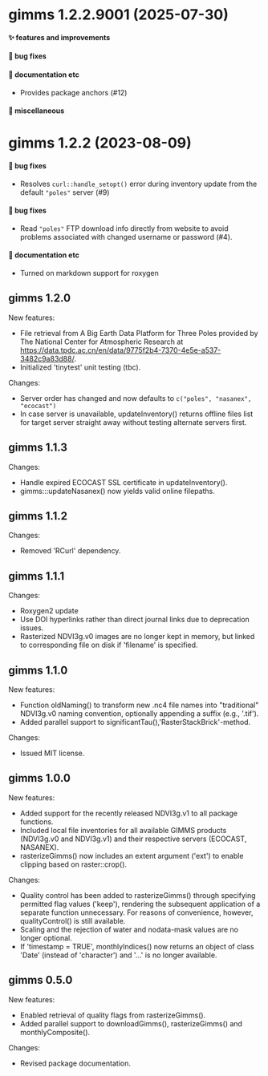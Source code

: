 # gimms 1.2.2.9001 (2025-07-30)

#### ✨ features and improvements

#### 🐛 bug fixes

#### 💬 documentation etc

  * Provides package anchors (#12)

#### 🍬 miscellaneous


# gimms 1.2.2 (2023-08-09)

#### 🐛 bug fixes

  * Resolves `curl::handle_setopt()` error during inventory update from the
    default `"poles"` server (#9)

#### 🐛 bug fixes

  * Read `"poles"` FTP download info directly from website to avoid problems associated with changed username or password (#4).

#### 💬 documentation etc

  * Turned on markdown support for roxygen

## gimms 1.2.0

New features:

  * File retrieval from A Big Earth Data Platform for Three Poles provided by
The National Center for Atmospheric Research at https://data.tpdc.ac.cn/en/data/9775f2b4-7370-4e5e-a537-3482c9a83d88/.
  * Initialized 'tinytest' unit testing (tbc).

Changes:

  * Server order has changed and now defaults to `c("poles", "nasanex", "ecocast")`
  * In case server is unavailable, updateInventory() returns offline files list for target server straight away without testing alternate servers first.

## gimms 1.1.3

Changes:

* Handle expired ECOCAST SSL certificate in updateInventory().
* gimms:::updateNasanex() now yields valid online filepaths.

## gimms 1.1.2

Changes:

* Removed 'RCurl' dependency.

## gimms 1.1.1

Changes:

* Roxygen2 update
* Use DOI hyperlinks rather than direct journal links due to deprecation issues.
* Rasterized NDVI3g.v0 images are no longer kept in memory, but linked to corresponding file on disk if 'filename' is specified.

## gimms 1.1.0

New features:

  * Function oldNaming() to transform new .nc4 file names into "traditional" NDVI3g.v0 naming convention, optionally appending a suffix (e.g., '.tif').
  * Added parallel support to significantTau(),'RasterStackBrick'-method.

Changes:

* Issued MIT license.

## gimms 1.0.0

New features:

  * Added support for the recently released NDVI3g.v1 to all package functions.
  * Included local file inventories for all available GIMMS products (NDVI3g.v0 and NDVI3g.v1) and their respective servers (ECOCAST, NASANEX).
  * rasterizeGimms() now includes an extent argument ('ext') to enable clipping based on raster::crop().

Changes:

  * Quality control has been added to rasterizeGimms() through specifying permitted flag values ('keep'), rendering the subsequent application of a separate function unnecessary. For reasons of convenience, however, qualityControl() is still available.
  * Scaling and the rejection of water and nodata-mask values are no longer optional.
  * If 'timestamp = TRUE', monthlyIndices() now returns an object of class 'Date' (instead of 'character') and '...' is no longer available.

## gimms 0.5.0

New features:

  * Enabled retrieval of quality flags from rasterizeGimms().
  * Added parallel support to downloadGimms(), rasterizeGimms() and monthlyComposite().

Changes:

  * Revised package documentation.

